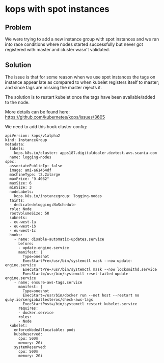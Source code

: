 # kops with spot instances

## Problem

We were trying to add a new instance group with spot instances and we ran into race conditions where nodes started 
successfully but never got registered with master and cluster wasn't validated.

## Solution

The issue is that for some reason when we use spot instances the tags on instance appear late as compared to when kubelet
registers itself to master; and since tags are missing the master rejects it.

The solution is to restart kubelet once the tags have been available/added to the node.

More details can be found here:
https://github.com/kubernetes/kops/issues/3605

We need to add this hook cluster config:

```
apiVersion: kops/v1alpha2
kind: InstanceGroup
metadata:
  labels:
    kops.k8s.io/cluster: apps187.digitaldealer.devtest.aws.scania.com
  name: logging-nodes
spec:
  associatePublicIp: false
  image: ami-a61464df
  machineType: t2.2xlarge
  maxPrice: "0.4032"
  maxSize: 6
  minSize: 3
  nodeLabels:
    kops.k8s.io/instancegroup: logging-nodes
  taints:
  - dedicated=logging:NoSchedule
  role: Node
  rootVolumeSize: 50
  subnets:
  - eu-west-1a
  - eu-west-1b
  - eu-west-1c
  hooks:
    - name: disable-automatic-updates.service
      before:
      - update-engine.service
      manifest: |
        Type=oneshot
        ExecStartPre=/usr/bin/systemctl mask --now update-engine.service
        ExecStartPre=/usr/bin/systemctl mask --now locksmithd.service
        ExecStart=/usr/bin/systemctl reset-failed update-engine.service
    - name: ensure-aws-tags.service
      manifest: |
        Type=oneshot
        ExecStart=/usr/bin/docker run --net host --restart no quay.io/sergioballesteros/check-aws-tags
        ExecStartPost=/bin/systemctl restart kubelet.service
      requires:
      - docker.service
      roles:
      - Node
  kubelet:
    enforceNodeAllocatable: pods
    kubeReserved:
      cpu: 500m
      memory: 2Gi
    systemReserved:
      cpu: 500m
      memory: 2Gi
```